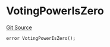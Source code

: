 # VotingPowerIsZero

[Git Source](https://github.com/Eoracle/target-contracts/blob/401eb40ea1472e38057aaf0537c1644781be9b1b/src/interfaces/Errors.sol)

```solidity
error VotingPowerIsZero();
```
